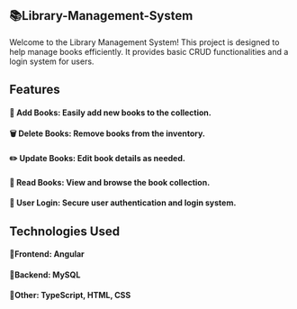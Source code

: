 ## 📚Library-Management-System
Welcome to the Library Management System! This project is designed to help manage books efficiently. It provides basic CRUD functionalities and a login system for users.

## Features
#### 📝 Add Books: Easily add new books to the collection.
#### 🗑️ Delete Books: Remove books from the inventory.
#### ✏️ Update Books: Edit book details as needed.
#### 📖 Read Books: View and browse the book collection.
#### 🔐 User Login: Secure user authentication and login system.
## Technologies Used
#### 📝Frontend: Angular
#### 📝Backend: MySQL
#### 📝Other: TypeScript, HTML, CSS
